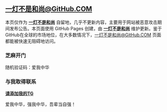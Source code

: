 一灯不是和尚@GitHub.COM
----------

本页仅作为 [**一灯不是和尚**](https://iyideng.me) 自留地，几乎不更新内容，主要用于网站被恶意攻击期间发布公告。本页面使用 GitHub Pages 创建，由 [**一灯不是和尚**](https://iyideng.me) 维护更新。鉴于GitHub在全球的市场地位，在大多数情况下，一灯不是和尚@GitHub.COM 页面都能被快速无阻碍地访问。

### 芝麻开门
随机验证码：爱我中华

### 与我取得联系

[**请添加我的TG**](https://t.me/iyidengME)

爱我中华，强我中华，吾辈当自强！
